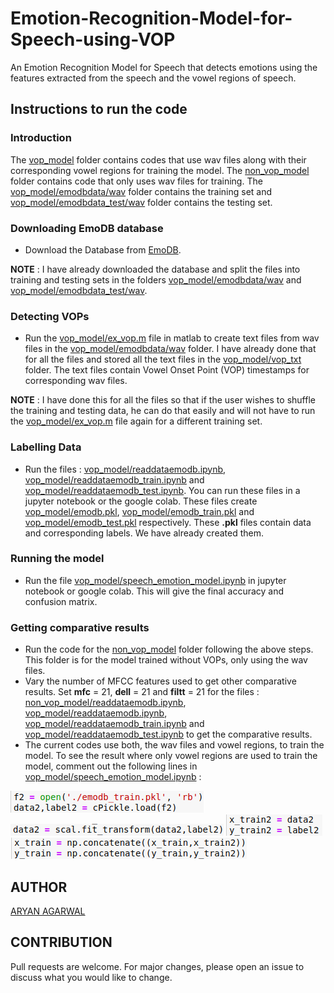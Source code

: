 # Emotion-Recognition-Model-for-Speech-using-VOP
An Emotion Recognition Model for Speech that detects emotions using the features extracted from the speech and the vowel regions of speech.

## Instructions to run the code
### Introduction
The [vop_model](https://github.com/worldinmyfist/Emotion-Recognition-Model-for-Speech-using-VOP/tree/main/Emotion%20Recognition%20Model/vop_model) folder contains codes that use wav files along with their corresponding vowel regions for training the model. The [non_vop_model](https://github.com/worldinmyfist/Emotion-Recognition-Model-for-Speech-using-VOP/tree/main/Emotion%20Recognition%20Model/non_vop_model) folder contains code that only uses wav files for training. The [vop_model/emodbdata/wav](https://github.com/worldinmyfist/Emotion-Recognition-Model-for-Speech-using-VOP/tree/main/Emotion%20Recognition%20Model/vop_model/emodbdata/wav) folder contains the training set and [vop_model/emodbdata_test/wav](https://github.com/worldinmyfist/Emotion-Recognition-Model-for-Speech-using-VOP/tree/main/Emotion%20Recognition%20Model/vop_model/emodbdata_test/wav) folder contains the testing set. 

### Downloading EmoDB database
* Download the Database from [EmoDB](https://drive.google.com/drive/folders/1UyZSdCm1UWE1tsD8wyVDrQNSL-45DbFg?usp=sharing&fbclid=IwAR0dW933fDCG9SUagiLoHyF2IodESbmyeOUfs476O3ntuD95gWWEZ7ZrsIY).

**NOTE** : I have already downloaded the database and split the files into training and testing sets in the folders [vop_model/emodbdata/wav](https://github.com/worldinmyfist/Emotion-Recognition-Model-for-Speech-using-VOP/tree/main/Emotion%20Recognition%20Model/vop_model/emodbdata/wav)  and [vop_model/emodbdata_test/wav](https://github.com/worldinmyfist/Emotion-Recognition-Model-for-Speech-using-VOP/tree/main/Emotion%20Recognition%20Model/vop_model/emodbdata_test/wav).

### Detecting VOPs
* Run the [vop_model/ex_vop.m](https://github.com/worldinmyfist/Emotion-Recognition-Model-for-Speech-using-VOP/tree/main/Emotion%20Recognition%20Model/vop_model/ex_vop.m) file in matlab to create text files from wav files in the [vop_model/emodbdata/wav](https://github.com/worldinmyfist/Emotion-Recognition-Model-for-Speech-using-VOP/tree/main/Emotion%20Recognition%20Model/vop_model/emodbdata/wav) folder. I have already done that for all the files and stored all the text files in the [vop_model/vop_txt](https://github.com/worldinmyfist/Emotion-Recognition-Model-for-Speech-using-VOP/tree/main/Emotion%20Recognition%20Model/vop_model/vop_txt) folder. The text files contain Vowel Onset Point (VOP) timestamps for corresponding wav files.

**NOTE** : I have done this for all the files so that if the user wishes to shuffle the training and testing data, he can do that easily and will not have to run the [vop_model/ex_vop.m](https://github.com/worldinmyfist/Emotion-Recognition-Model-for-Speech-using-VOP/tree/main/Emotion%20Recognition%20Model/vop_model/ex_vop.m) file again for a different training set.

### Labelling Data 
* Run the files : [vop_model/readdataemodb.ipynb](https://github.com/worldinmyfist/Emotion-Recognition-Model-for-Speech-using-VOP/tree/main/Emotion%20Recognition%20Model/vop_model/readdataemodb.ipynb), [vop_model/readdataemodb_train.ipynb](https://github.com/worldinmyfist/Emotion-Recognition-Model-for-Speech-using-VOP/tree/main/Emotion%20Recognition%20Model/vop_model/readdataemodb_train.ipynb) and [vop_model/readdataemodb_test.ipynb](https://github.com/worldinmyfist/Emotion-Recognition-Model-for-Speech-using-VOP/tree/main/Emotion%20Recognition%20Model/vop_model/readdataemodb_test.ipynb). You can run these files in a jupyter notebook or the google colab. These files create [vop_model/emodb.pkl](https://github.com/worldinmyfist/Emotion-Recognition-Model-for-Speech-using-VOP/tree/main/Emotion%20Recognition%20Model/vop_model/emodb.pkl), [vop_model/emodb_train.pkl](https://github.com/worldinmyfist/Emotion-Recognition-Model-for-Speech-using-VOP/tree/main/Emotion%20Recognition%20Model/vop_model/emodb_train.pkl) and [vop_model/emodb_test.pkl](https://github.com/worldinmyfist/Emotion-Recognition-Model-for-Speech-using-VOP/tree/main/Emotion%20Recognition%20Model/vop_model/emodb_test.pkl) respectively. These **.pkl** files contain data and corresponding labels. We have already created them.

### Running the model 
* Run the file [vop_model/speech_emotion_model.ipynb](https://github.com/worldinmyfist/Emotion-Recognition-Model-for-Speech-using-VOP/tree/main/Emotion%20Recognition%20Model/vop_model/speech_emotion_model.ipynb) in jupyter notebook or google
colab. This will give the final accuracy and confusion matrix.

### Getting comparative results
* Run the code for the [non_vop_model](https://github.com/worldinmyfist/Emotion-Recognition-Model-for-Speech-using-VOP/tree/main/Emotion%20Recognition%20Model/non_vop_model) folder following the above steps. This folder is for the model trained without VOPs, only using the wav files.
* Vary the number of MFCC features used to get other comparative results. Set **mfc** = 21, **dell** = 21 and **filtt** = 21 for the files :
[non_vop_model/readdataemodb.ipynb](https://github.com/worldinmyfist/Emotion-Recognition-Model-for-Speech-using-VOP/tree/main/Emotion%20Recognition%20Model/non_vop_model/readdataemodb.ipynb), [vop_model/readdataemodb.ipynb](https://github.com/worldinmyfist/Emotion-Recognition-Model-for-Speech-using-VOP/tree/main/Emotion%20Recognition%20Model/vop_model/readdataemodb.ipynb), [vop_model/readdataemodb_train.ipynb](https://github.com/worldinmyfist/Emotion-Recognition-Model-for-Speech-using-VOP/tree/main/Emotion%20Recognition%20Model/vop_model/readdataemodb_train.ipynb) and [vop_model/readdataemodb_test.ipynb](https://github.com/worldinmyfist/Emotion-Recognition-Model-for-Speech-using-VOP/tree/main/Emotion%20Recognition%20Model/vop_model/readdataemodb_test.ipynb) to get the comparative results.
* The current codes use both, the wav files and vowel regions, to train the model. To see
the result where only vowel regions are used to train the model, comment out the
following lines in [vop_model/speech_emotion_model.ipynb](https://github.com/worldinmyfist/Emotion-Recognition-Model-for-Speech-using-VOP/tree/main/Emotion%20Recognition%20Model/vop_model/speech_emotion_model.ipynb) :

![](https://github.com/worldinmyfist/Emotion-Recognition-Model-for-Speech-using-VOP/blob/main/p1.png)
![](https://github.com/worldinmyfist/Emotion-Recognition-Model-for-Speech-using-VOP/blob/main/p2.png)
![](https://github.com/worldinmyfist/Emotion-Recognition-Model-for-Speech-using-VOP/blob/main/p3.png)
![](https://github.com/worldinmyfist/Emotion-Recognition-Model-for-Speech-using-VOP/blob/main/p4.png)

## AUTHOR
[ARYAN AGARWAL](https://github.com/worldinmyfist/)

## CONTRIBUTION
Pull requests are welcome. For major changes, please open an issue to discuss what you would like to change.



